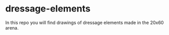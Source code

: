 # dressage-elements
In this repo you will find drawings of dressage elements made in the 20x60 arena. 
